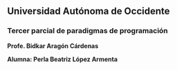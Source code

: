 ## Universidad Autónoma de Occidente
### Tercer parcial de paradigmas de programación

**Profe. Bidkar Aragón Cárdenas**

**Alumna: Perla Beatriz López Armenta**